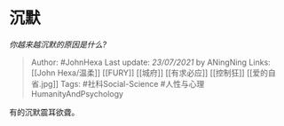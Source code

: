 # 沉默
*你越来越沉默的原因是什么?*

> Author: #JohnHexa
Last update: *23/07/2021* by ANingNing
Links: [[John Hexa/温柔]] [[FURY]] [[城府]] [[有求必应]] [[控制狂]] [[爱的自省.jpg]]
Tags: #社科Social-Science #人性与心理HumanityAndPsychology 

 
有的沉默震耳欲聋。



